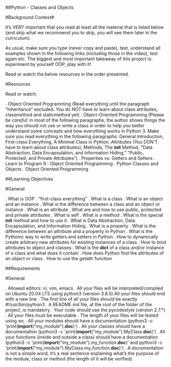 ##Python - Classes and Objects

#Background Context#

It’s VERY important that you read at least all the material that is listed below (and skip what we recommend you to skip, you will see them later in the curriculum).

As usual, make sure you type (never copy and paste), test, understand all examples shown in the following links (including those in the video), test again etc. The biggest and most important takeaway of this project is: experiment by yourself OOP, play with it!

Read or watch the below resources in the order presented.

#Resources

Read or watch:

. Object Oriented Programming (Read everything until the paragraph “Inheritance” excluded. You do NOT have to learn about class attributes, classmethod and staticmethod yet)
. Object-Oriented Programming (Please *be careful*: in most of the following paragraphs, the author shows things the way you should not use or write a class in order to help you better understand some concepts and how everything works in Python 3. Make sure you read everything in the following paragraphs: General Introduction, First-class Everything, A Minimal Class in Python, Attributes (You DON’T have to learn about class attributes), Methods, The __init__ Method, “Data Abstraction, Data Encapsulation, and Information Hiding,” “Public, Protected, and Private Attributes”)
. Properties vs. Getters and Setters
. Learn to Program 9 : Object Oriented Programming
. Python Classes and Objects
. Object Oriented Programming

##Learning Objectives

#General

. What is OOP
. “first-class everything”
. What is a class
. What is an object and an instance
. What is the difference between a class and an object or instance
. What is an attribute
. What are and how to use public, protected and private attributes
. What is self
. What is a method
. What is the special __init__ method and how to use it
. What is Data Abstraction, Data Encapsulation, and Information Hiding
. What is a property
. What is the difference between an attribute and a property in Python
. What is the Pythonic way to write getters and setters in Python
. How to dynamically create arbitrary new attributes for existing instances of a class
. How to bind attributes to object and classes
. What is the __dict__ of a class and/or instance of a class and what does it contain
. How does Python find the attributes of an object or class
. How to use the getattr function

##Requirements

#General

. Allowed editors: vi, vim, emacs
. All your files will be interpreted/compiled on Ubuntu 20.04 LTS using python3 (version 3.8.5).All your files should end with a new line
. The first line of all your files should be exactly #!/usr/bin/python3
. A README.md file, at the root of the folder of the project, is mandatory
. Your code should use the pycodestyle (version 2.7.*)
. All your files must be executable
. The length of your files will be tested using wc
. All your modules should have a documentation (python3 -c 'print(__import__("my_module").__doc__)')
. All your classes should have a documentation (python3 -c 'print(__import__("my_module").MyClass.__doc__)')
. All your functions (inside and outside a class) should have a documentation (python3 -c 'print(__import__("my_module").my_function.__doc__)' and python3 -c 'print(__import__("my_module").MyClass.my_function.__doc__)')
. A documentation is not a simple word, it’s a real sentence explaining what’s the purpose of the module, class or method (the length of it will be verified)

